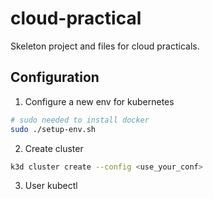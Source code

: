 # cloud-practical

Skeleton project and files for cloud practicals.

## Configuration
1. Configure a new env for kubernetes
```bash
# sudo needed to install docker
sudo ./setup-env.sh
```
2. Create cluster
```bash
k3d cluster create --config <use_your_conf>
```
3. User kubectl

